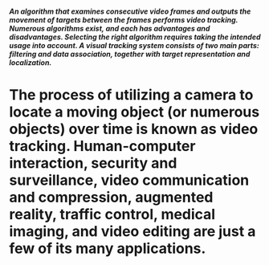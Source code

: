 ##### An algorithm that examines consecutive video frames and outputs the movement of targets between the frames performs video tracking. Numerous algorithms exist, and each has advantages and disadvantages. Selecting the right algorithm requires taking the intended usage into account. A visual tracking system consists of two main parts: filtering and data association, together with target representation and localization.

# The process of utilizing a camera to locate a moving object (or numerous objects) over time is known as video tracking. Human-computer interaction, security and surveillance, video communication and compression, augmented reality, traffic control, medical imaging, and video editing are just a few of its many applications.
